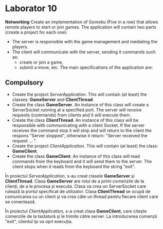 # Laborator 10

**Networking**
Create an implementation of Gomoku (Five in a row) that allows remote players to start or join games. The application will contain two parts (create a project for each one):

- The server is responsible with the game management and mediating the players.
- The client will communicate with the server, sending it commands such as:
  - create or join a game,
  - submit a move, etc.
The main specifications of the application are:

## Compulsory

- Create the project *ServerApplication*. This will contain (at least) the classes: **GameServer** and **ClientThread**.
- Create the class **GameServer**. An instance of this class will create a ServerSocket running at a specified port. The server will receive requests (commands) from clients and it will execute them.
- Create the class **ClientThread**. An instance of this class will be responsible with communicating with a client Socket. If the server receives the command stop it will stop and will return to the client the respons "Server stopped", otherwise it return: "Server received the request ... ".
- Create the project *ClientApplication*. This will contain (at least) the class: **GameClient**.
- Create the class **GameClient**. An instance of this class will read commands from the keyboard and it will send them to the server. The client stops when it reads from the keyboard the string "exit".

În proiectul *ServerApplication*, s-au creat clasele **GameServer** și **ClientThread**. Clasa **GameServer** are rolul de a primi comenzile de la clienți, de a le procesa și executa. Clasa va crea un ServerSocket care rulează la portul specificat de utilizator.
Clasa **ClientThread** se ocupă de comunicarea cu un client și va crea câte un thread pentru fiecare client care se conectează.

În proiectul *ClientApplication*, s-a creat clasa **GameClient**, care citește comenzile de la tastatură și le trimite către server. La introducerea comenzii "exit", clientul își va opri execuția.
